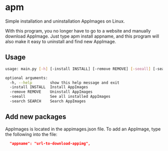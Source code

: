# apm
Simple installation and uninstallation AppImages on Linux.

With this program, you no longer have to go to a website and manually download AppImage. Just type apm install appname, and this program will also make it easy to uninstall and find new AppImage.
## Usage
```bash
usage: main.py [-h] [-install INSTALL] [-remove REMOVE] [-seeall] [-search SEARCH]

optional arguments:
  -h, --help        show this help message and exit
  -install INSTALL  Install AppImages
  -remove REMOVE    Uninstall AppImages
  -seeall           See all installed AppImages
  -search SEARCH    Search AppImages
```
## Add new packages
AppImages is located in the appimages.json file.
To add an AppImage, type the following into the file:
```json
  "appname": "url-to-download-appimg",
```
